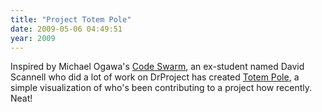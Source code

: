 ```yaml
---
title: "Project Totem Pole"
date: 2009-05-06 04:49:51
year: 2009
---
```

Inspired by Michael Ogawa's <a href="http://vis.cs.ucdavis.edu/~ogawa/codeswarm/">Code Swarm</a>, an ex-student named David Scannell who did a lot of work on DrProject has created <a href="http://www.david.scannell.ca/blog/?p=50">Totem Pole</a>,  a simple visualization of who's been contributing to a project how recently.  Neat!
